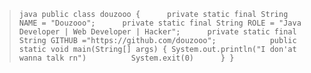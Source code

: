 > `java
public class douzooo {
     private static final String NAME = "Douzooo";
     private static final String ROLE = "Java Developer | Web Developer | Hacker";
     private static final String GITHUB ="https://github.com/douzooo";
     
     public static void main(String[] args) {
         System.out.println("I don'at wanna talk rn")
         System.exit(0)
     }
}
`

